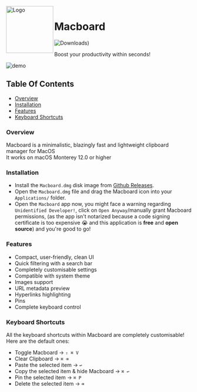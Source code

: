 <img width="128px" src="https://i.imgur.com/QzlSfHn.png" alt="Logo" align="left" />

# Macboard
![Downloads)](https://img.shields.io/github/downloads/27Saumya/Macboard/total?style=for-the-badge&color=%23a1ada4&link=https%3A%2F%2Fgithub.com%2F27Saumya%2FMacboard%2Freleases%2Flatest)

Boost your productivity within seconds!

![demo](https://github.com/27Saumya/Macboard/assets/64534496/a0da627c-fe64-4db5-974b-62623a36a8f8)


## Table Of Contents
- [Overview](https://github.com/27Saumya/Macboard#overview)
- [Installation](https://github.com/27Saumya/Macboard#installation)
- [Features](https://github.com/27Saumya/Macboard#features)
- [Keyboard Shortcuts](https://github.com/27Saumya/Macboard#keyboard-shortcuts)

### Overview

Macboard is a minimalistic, blazingly fast and lightweight clipboard manager for MacOS
<br />
It works on macOS Monterey 12.0 or higher

### Installation

- Install the `Macboard.dmg` disk image from [Github Releases](https://github.com/27Saumya/Macboard/releases).
- Open the `Macboard.dmg` file and drag the Macboard icon into your `Applications/` folder.
- Open the `Macboard` app now, you might face a warning regarding `Unidentified Developer!`, click on `Open Anyway`/manually grant Macboard permissions, (as the app isn't notarized because a code signing certificate is too expensive 😭 and this application is **free** and **open source**) and you're good to go!

### Features

- Compact, user-friendly, clean UI
- Quick filtering with a search bar
- Completely customisable settings
- Compatible with system theme
- Images support
- URL metadata preview
- Hyperlinks highlighting
- Pins
- Complete keyboard control

### Keyboard Shortcuts
All the keyboard shortcuts within Macboard are completely customisable!
Here are the default ones:

- Toggle Macboard -> `⇧ ⌘ V`
- Clear Clipboard -> `⌘ ⌫`
- Paste the selected item -> `↩`
- Copy the selected item & hide Macboard -> `⌘ ↩`
- Pin the selected item -> `⌘ P`
- Delete the selected item -> `⌫`
